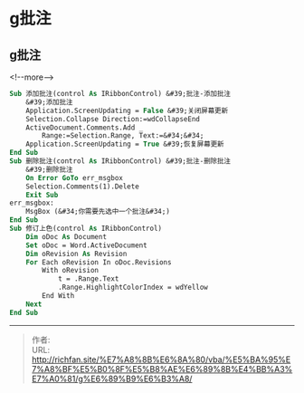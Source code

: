 # g批注



## g批注

&lt;!--more--&gt;

```vb
Sub 添加批注(control As IRibbonControl) &#39;批注-添加批注
    &#39;添加批注
    Application.ScreenUpdating = False &#39;关闭屏幕更新
    Selection.Collapse Direction:=wdCollapseEnd
    ActiveDocument.Comments.Add _
        Range:=Selection.Range, Text:=&#34;&#34;
    Application.ScreenUpdating = True &#39;恢复屏幕更新
End Sub
Sub 删除批注(control As IRibbonControl) &#39;批注-删除批注
    &#39;删除批注
    On Error GoTo err_msgbox
    Selection.Comments(1).Delete
    Exit Sub
err_msgbox:
    MsgBox (&#34;你需要先选中一个批注&#34;)
End Sub
Sub 修订上色(control As IRibbonControl)
    Dim oDoc As Document
    Set oDoc = Word.ActiveDocument
    Dim oRevision As Revision
    For Each oRevision In oDoc.Revisions
        With oRevision
            t = .Range.Text
            .Range.HighlightColorIndex = wdYellow
        End With
    Next
End Sub
```



---

> 作者:   
> URL: http://richfan.site/%E7%A8%8B%E6%8A%80/vba/%E5%BA%95%E7%A8%BF%E5%B0%8F%E5%B8%AE%E6%89%8B%E4%BB%A3%E7%A0%81/g%E6%89%B9%E6%B3%A8/  

